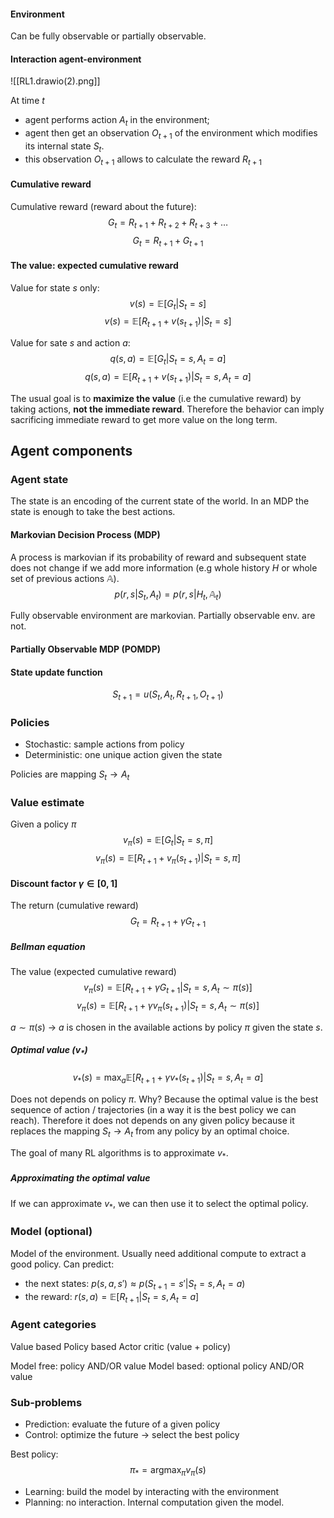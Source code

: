 #### Environment
Can be fully observable or partially observable.

#### Interaction agent-environment

![[RL1.drawio(2).png]]

At time $t$ 
- agent performs action $A_t$ in the environment;
- agent then get an observation $O_{t+1}$ of the environment which modifies its internal state $S_t$. 
- this observation $O_{t+1}$ allows to calculate the reward $R_{t+1}$

#### Cumulative reward
Cumulative reward (reward about the future):
$$G_t = R_{t+1} + R_{t+2} + R_{t+3} + \dots$$
$$G_t = R_{t+1} + G_{t+1}$$

#### The value: expected cumulative reward
Value for state $s$ only: 
$$v(s) =  \mathbb{E}[G_t | S_t = s]$$
$$v(s) =  \mathbb{E}[R_{t+1} + v(s_{t+1}) | S_t = s]$$

Value for sate $s$ and action $a$:
$$q(s,a) =  \mathbb{E}[G_t | S_t = s, A_t=a]$$
$$q(s,a) =  \mathbb{E}[R_{t+1} + v(s_{t+1}) | S_t = s, A_t=a]$$

The usual goal is to **maximize the value** (i.e the cumulative reward) by taking actions, **not the immediate reward**. Therefore the behavior can imply sacrificing immediate reward to get more value on the long term.


## Agent components
### Agent state
The state is an encoding of the current state of the world. 
In an MDP the state is enough to take the best actions.

#### Markovian Decision Process (MDP)
A process is markovian if  its probability of reward and subsequent state does not change if we add more information (e.g whole history $H$ or whole set of previous actions $\mathbb{A}$). 
$$
p(r, s | S_t, A_t) = p(r, s | H_t, \mathbb{A}_t)
$$

Fully observable environment are markovian. Partially observable env. are not. 

#### Partially Observable MDP (POMDP)

#### State update function
$$S_{t+1} = u(S_t, A_t, R_{t+1}, O_{t+1})$$

### Policies
- Stochastic: sample actions from policy
- Deterministic: one unique action given the state

Policies are mapping $S_t  \rightarrow A_t$ 

### Value estimate
Given a policy $\pi$ 
$$v_\pi(s) =  \mathbb{E}[G_t | S_t = s, \pi]$$
$$v_\pi(s) =  \mathbb{E}[R_{t+1} + v_\pi(s_{t+1}) | S_t = s, \pi]$$

#### Discount factor $\gamma \in [0,1]$
The return (cumulative reward)
$$
G_t = R_{t+1} + \gamma G_{t+1}
$$


##### Bellman equation
The value (expected cumulative reward)
$$v_\pi(s) =  \mathbb{E}[R_{t+1} + \gamma G_{t+1} | S_t = s, A_t \sim \pi(s)]$$
$$v_\pi(s) =  \mathbb{E}[R_{t+1} + \gamma v_\pi(s_{t+1}) | S_t = s, A_t \sim \pi(s)]$$

$a \sim \pi(s)$ -> $a$ is chosen in the available actions by policy $\pi$ given the state $s$. 

##### Optimal value ($v_*$)
$$v_*(s) = \max_a \mathbb{E}[R_{t+1} + \gamma v_*(s_{t+1}) | S_t = s, A_t = a]$$

Does not depends on policy $\pi$. Why? 
Because the optimal value is the best sequence of action / trajectories (in a way it is the best policy we can reach). Therefore it does not depends on any given policy because it replaces the mapping $S_t \rightarrow A_t$ from any policy by an optimal choice. 

The goal of many RL algorithms is to approximate $v_*$.

##### Approximating the optimal value
If we can approximate $v_*$, we can then use it to select the optimal policy. 

### Model (optional)
Model of the environment. Usually need additional compute to extract a good policy.
Can predict:
- the next states: $p(s, a, s') \approx p(S_{t+1}=s' | S_t=s, A_t=a)$
- the reward: $r(s,a) = \mathbb{E}[R_{t+1} | S_t=s, A_t=a]$


### Agent categories
Value based
Policy based
Actor critic (value + policy)

Model free: policy AND/OR value
Model based: optional policy AND/OR value

### Sub-problems 
- Prediction: evaluate the future of a given policy
- Control: optimize the future -> select the best policy

Best policy: 
$$
\pi_* = \operatorname*{argmax}_\pi v_\pi(s)
$$

- Learning: build the model by interacting with the environment
- Planning: no interaction. Internal computation given the model.